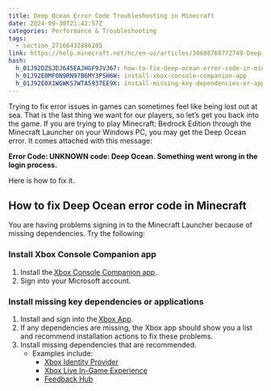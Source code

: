 ```yaml
---
title: Deep Ocean Error Code Troubleshooting in Minecraft
date: 2024-09-30T21:42:57Z
categories: Performance & Troubleshooting
tags:
  - section_27166432886285
link: https://help.minecraft.net/hc/en-us/articles/30688768772749-Deep-Ocean-Error-Code-Troubleshooting-in-Minecraft
hash:
  h_01J92DZSJDJ645EAJHGF9JVJ67: how-to-fix-deep-ocean-error-code-in-minecraft
  h_01J92E0MF0N9RN97B6MY3PSH6W: install-xbox-console-companion-app
  h_01J92E0X1WGWKS7WTA5937EE9X: install-missing-key-dependencies-or-applications
---
```


Trying to fix error issues in games can sometimes feel like being lost out at sea. That is the last thing we want for our players, so let’s get you back into the game. If you are trying to play Minecraft: Bedrock Edition through the Minecraft Launcher on your Windows PC, you may get the Deep Ocean error. It comes attached with this message:

**Error Code: UNKNOWN code: Deep Ocean. Something went wrong in the login process.**

Here is how to fix it.

## How to fix Deep Ocean error code in Minecraft

You are having problems signing in to the Minecraft Launcher because of missing dependencies. Try the following:

### Install Xbox Console Companion app

1.  Install the [Xbox Console Companion app](https://aka.ms/XboxConsoleCompanion).
2.  Sign into your Microsoft account.

### Install missing key dependencies or applications

1.  Install and sign into the [Xbox App](https://aka.ms/DLXboxApp).
2.  If any dependencies are missing, the Xbox app should show you a list and recommend installation actions to fix these problems.
3.  Install missing dependencies that are recommended.
    - Examples include:
      - [Xbox Identity Provider](https://aka.ms/XboxIdentityProvider)
      - [Xbox Live In-Game Experience](https://aka.ms/XboxLiveInGame)
      - [Feedback Hub](https://aka.ms/DLFeedbackHub)
